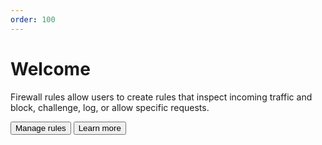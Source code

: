 ```yaml
---
order: 100
---
```


# Welcome

Firewall rules allow users to create rules that inspect incoming traffic and block, challenge, log, or allow specific requests.

<ButtonGroup>
  <Button type="primary" href="/cf-dashboard">Manage rules</Button>
  <Button type="secondary" href="/cf-firewall-rules">Learn more</Button>
</ButtonGroup>
